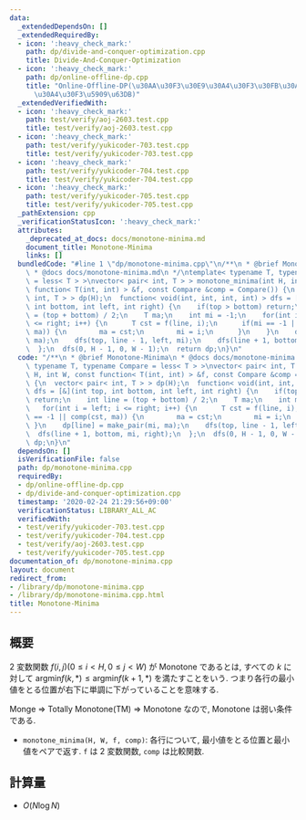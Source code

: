 ```yaml
---
data:
  _extendedDependsOn: []
  _extendedRequiredBy:
  - icon: ':heavy_check_mark:'
    path: dp/divide-and-conquer-optimization.cpp
    title: Divide-And-Conquer-Optimization
  - icon: ':heavy_check_mark:'
    path: dp/online-offline-dp.cpp
    title: "Online-Offline-DP(\u30AA\u30F3\u30E9\u30A4\u30F3\u30FB\u30AA\u30D5\u30E9\
      \u30A4\u30F3\u5909\u63DB)"
  _extendedVerifiedWith:
  - icon: ':heavy_check_mark:'
    path: test/verify/aoj-2603.test.cpp
    title: test/verify/aoj-2603.test.cpp
  - icon: ':heavy_check_mark:'
    path: test/verify/yukicoder-703.test.cpp
    title: test/verify/yukicoder-703.test.cpp
  - icon: ':heavy_check_mark:'
    path: test/verify/yukicoder-704.test.cpp
    title: test/verify/yukicoder-704.test.cpp
  - icon: ':heavy_check_mark:'
    path: test/verify/yukicoder-705.test.cpp
    title: test/verify/yukicoder-705.test.cpp
  _pathExtension: cpp
  _verificationStatusIcon: ':heavy_check_mark:'
  attributes:
    _deprecated_at_docs: docs/monotone-minima.md
    document_title: Monotone-Minima
    links: []
  bundledCode: "#line 1 \"dp/monotone-minima.cpp\"\n/**\n * @brief Monotone-Minima\n\
    \ * @docs docs/monotone-minima.md\n */\ntemplate< typename T, typename Compare\
    \ = less< T > >\nvector< pair< int, T > > monotone_minima(int H, int W, const\
    \ function< T(int, int) > &f, const Compare &comp = Compare()) {\n  vector< pair<\
    \ int, T > > dp(H);\n  function< void(int, int, int, int) > dfs = [&](int top,\
    \ int bottom, int left, int right) {\n    if(top > bottom) return;\n    int line\
    \ = (top + bottom) / 2;\n    T ma;\n    int mi = -1;\n    for(int i = left; i\
    \ <= right; i++) {\n      T cst = f(line, i);\n      if(mi == -1 || comp(cst,\
    \ ma)) {\n        ma = cst;\n        mi = i;\n      }\n    }\n    dp[line] = make_pair(mi,\
    \ ma);\n    dfs(top, line - 1, left, mi);\n    dfs(line + 1, bottom, mi, right);\n\
    \  };\n  dfs(0, H - 1, 0, W - 1);\n  return dp;\n}\n"
  code: "/**\n * @brief Monotone-Minima\n * @docs docs/monotone-minima.md\n */\ntemplate<\
    \ typename T, typename Compare = less< T > >\nvector< pair< int, T > > monotone_minima(int\
    \ H, int W, const function< T(int, int) > &f, const Compare &comp = Compare())\
    \ {\n  vector< pair< int, T > > dp(H);\n  function< void(int, int, int, int) >\
    \ dfs = [&](int top, int bottom, int left, int right) {\n    if(top > bottom)\
    \ return;\n    int line = (top + bottom) / 2;\n    T ma;\n    int mi = -1;\n \
    \   for(int i = left; i <= right; i++) {\n      T cst = f(line, i);\n      if(mi\
    \ == -1 || comp(cst, ma)) {\n        ma = cst;\n        mi = i;\n      }\n   \
    \ }\n    dp[line] = make_pair(mi, ma);\n    dfs(top, line - 1, left, mi);\n  \
    \  dfs(line + 1, bottom, mi, right);\n  };\n  dfs(0, H - 1, 0, W - 1);\n  return\
    \ dp;\n}\n"
  dependsOn: []
  isVerificationFile: false
  path: dp/monotone-minima.cpp
  requiredBy:
  - dp/online-offline-dp.cpp
  - dp/divide-and-conquer-optimization.cpp
  timestamp: '2020-02-24 21:29:56+09:00'
  verificationStatus: LIBRARY_ALL_AC
  verifiedWith:
  - test/verify/yukicoder-703.test.cpp
  - test/verify/yukicoder-704.test.cpp
  - test/verify/aoj-2603.test.cpp
  - test/verify/yukicoder-705.test.cpp
documentation_of: dp/monotone-minima.cpp
layout: document
redirect_from:
- /library/dp/monotone-minima.cpp
- /library/dp/monotone-minima.cpp.html
title: Monotone-Minima
---
```

## 概要

$2$ 変数関数 $f(i, j) (0 \leq i \lt H, 0 \leq j \lt W)$ が Monotone であるとは, すべての $k$ に対して $\mathrm{argmin} f(k, *) \leq \mathrm{argmin} f(k + 1, *)$ を満たすことをいう. つまり各行の最小値をとる位置が右下に単調に下がっていることを意味する.

Monge $\Rightarrow$ Totally Monotone(TM) $\Rightarrow$ Monotone なので, Monotone は弱い条件である.

* `monotone_minima(H, W, f, comp)`: 各行について, 最小値をとる位置と最小値をペアで返す. `f` は $2$ 変数関数, `comp` は比較関数.

## 計算量

* $O(N \log N)$
